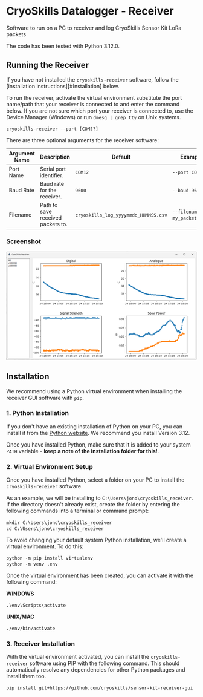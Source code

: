 # CryoSkills Datalogger - Receiver
Software to run on a PC to receiver and log CryoSkills Sensor Kit LoRa packets

The code has been tested with Python 3.12.0.

## Running the Receiver
If you have not installed the `cryoskills-receiver` software, follow the [installation instructions][#Installation] below.

To run the receiver, activate the virtual environment substitute the port name/path that your receiver is connected to and enter the command below.  If you are not sure which port your receiver is connected to, use the Device Manager (Windows) or run `dmesg | grep tty` on Unix systems.

```
cryoskills-receiver --port [COM??] 
```

There are three optional arguments for the receiver software:

| Argument Name | Description                       | Default                              | Example                     |
| ------------- | --------------------------------- | ------------------------------------ | --------------------------- |
| Port Name     | Serial port identifier.           | `COM12`                              | `--port COM12`              |
| Baud Rate     | Baud rate for the receiver.       | `9600`                               | `--baud 9600`               |
| Filename      | Path to save received packets to. | `cryoskills_log_yyyymmdd_HHMMSS.csv` | `--filename my_packets.csv` | 

### Screenshot
![Screenshot from CryoSkills receiver software](assets/screenshot_simple_receiver.png)


## Installation
We recommend using a Python virtual environment when installing the receiver GUI software with `pip`. 

### 1. Python Installation
If you don't have an existing installation of Python on your PC, you can install it from the [Python website](https://www.python.org/downloads/).  We recommend you install Version 3.12.

Once you have installed Python, make sure that it is added to your system `PATH` variable - **keep a note of the installation folder for this!**.

### 2. Virtual Environment Setup
Once you have installed Python, select a folder on your PC to install the `cryoskills-receiver` software.

As an example, we will be installing to `C:\Users\jono\cryoskills_receiver`.  If the directory doesn't already exist, create the folder by entering the following commands into a terminal or command prompt:

```
mkdir C:\Users\jono\cryoskills_receiver
cd C:\Users\jono\cryoskills_receiver
```

To avoid changing your default system Python installation, we'll create a virtual environment.  To do this:

```
python -m pip install virtualenv
python -m venv .env
```

Once the virtual environment has been created, you can activate it with the following command:

**WINDOWS**
```
.\env\Scripts\activate
```
**UNIX/MAC**
```
./env/bin/activate
```

### 3. Receiver Installation
With the virtual environment activated, you can install the `cryoskills-receiver` software using PIP with the following command. This should automatically resolve any dependencies for other Python packages and install them too.

```
pip install git+https://github.com/cryoskills/sensor-kit-receiver-gui
```
